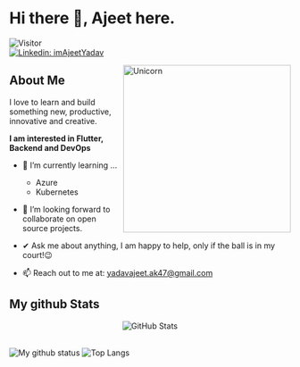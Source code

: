 # Hi there 👋, Ajeet here. 
![Visitor](https://visitor-badge.laobi.icu/badge?page_id=imAjeetYadav-hash.repoName) <br/>
<a href="https://www.linkedin.com/in/imAjeetYadav/" rel="Linkedin: imAjeetYadav">![Linkedin: imAjeetYadav](https://img.shields.io/badge/-CONNECT-blue?style=for-the-badge&logo=Linkedin)</a>


<img align="right" width=300px alt="Unicorn" src="https://c.tenor.com/GN73MKBawZYAAAAi/busy-cute.gif" />

## About Me

I love to learn and build something new, productive, innovative and creative.

**I am interested in Flutter, Backend and DevOps**

- 🌱 I’m currently learning ...
  - Azure
  - Kubernetes 
- 👯 I’m looking forward to collaborate on open source projects.
- ✔ Ask me about anything, I am happy to help, only if the ball is in my court!😉<br>

- 📫 Reach out to me at: <a href="">yadavajeet.ak47@gmail.com</a>


<h2> My github Stats</h2>

<div>
  <p align="center">
    <img src="https://github-readme-streak-stats.herokuapp.com/?user=imAjeetYadav" alt="GitHub Stats" /> <br/><br/>
  
</div>

![My github status](https://github-readme-stats.vercel.app/api?username=imAjeetYadav&show_icons=true&include_all_commits=true)
![Top Langs](https://github-readme-stats.vercel.app/api/top-langs/?username=imAjeetYadav&layout=compact)


